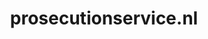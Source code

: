---
layout: post
title:  "prosecutionservice.nl"
internal_url:  "/dutchgov/prosecutionservice.nl.html"
subdomains_count: 6
all_subdomains_count: 8
urls_count: 6
ssl_rank: 0
http_rank: 55
url_link: /data/prosecutionservice.nl/urls.txt
all_subdomains_link: /data/prosecutionservice.nl/all_subdomains.txt
subdomains_link: /data/prosecutionservice.nl/subdomains.txt
categories: dutchgov
---